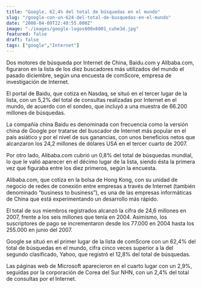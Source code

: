 ```yaml
---
title: "Google, 62,4% del total de búsquedas en el mundo"
slug: "/google-con-un-624-del-total-de-busquedas-en-el-mundo"
date: "2008-04-09T22:40:55.000Z"
image: "./images/google-logos600x6001_cuhe3d.jpg"
featured: false
draft: false
tags: ["google","Internet"]
---
```



Dos motores de búsqueda por Internet de China, Baidu.com y Alibaba.com, figuraron en la lista de los diez buscadores más utilizados del mundo el pasado diciembre, según una encuesta de comScore, empresa de investigación de Internet.

El portal de Baidu, que cotiza en Nasdaq, se situó en el tercer lugar de la lista, con un 5,2% del total de consultas realizadas por Internet en el mundo, de acuerdo con el sondeo, que incluyó a una muestra de 66.200 millones de búsquedas.

La compañía china Baidu es denominada con frecuencia como la versión china de Google por tratarse del buscador de Internet más popular en el país asiático y por el nivel de sus ganancias, con unos beneficios netos que alcanzaron los 24,2 millones de dólares USA en el tercer cuarto de 2007.

Por otro lado, Alibaba.com cubrió un 0,8% del total de búsquedas mundial, lo que le valió aparecer en el décimo lugar de la lista, siendo ésta la primera vez que figuraba entre los diez primeros, según la encuesta.

Alibaba.com, que cotiza en la bolsa de Hong Kong, con su unidad de negocio de redes de conexión entre empresas a través de Internet (también denominado “business to business”), es una de las empresas informáticas de China que está experimentando un desarrollo más rápido.

El total de sus miembros registrados alcanzó la cifra de 24,6 millones en 2007, frente a los seis millones que tenía en 2004. Asimismo, los suscriptores de pago se incrementaron desde los 77.000 en 2004 hasta los 255.000 en junio del 2007.

Google se situó en el primer lugar de la lista de comScore con un 62,4% del total de búsquedas en el mundo, cifra cinco veces superior a la del segundo clasificado, Yahoo, que registró el 12,8% del total de búsquedas.

Las páginas web de Microsoft aparecieron en el cuarto lugar con un 2,9%, seguidas por la corporación de Corea del Sur NHN, con un 2,4% del total de consultas por el Internet.




